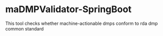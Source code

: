 # maDMPValidator-SpringBoot
This tool checks whether machine-actionable dmps conform to rda dmp common standard
